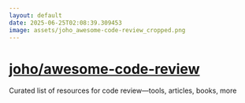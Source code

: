 ```yaml
---
layout: default
date: 2025-06-25T02:08:39.309453
image: assets/joho_awesome-code-review_cropped.png
---
```


# [joho/awesome-code-review](https://github.com/joho/awesome-code-review)

Curated list of resources for code review—tools, articles, books, more
